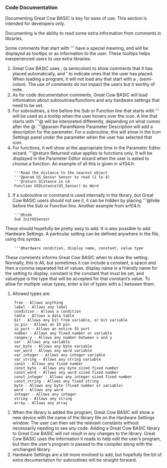 <div class="section">

<div class="titlepage">

<div>

<div>

### <span id="code_documentation"></span>Code Documentation

</div>

</div>

</div>

Documenting Great Cow BASIC is key for ease of use. This section is
intended for developers only.

Documenting is the ability to read some extra information from comments
in libraries.

Some comments that start with ''' have a special meaning, and will be
displayed as tooltips or as information to the user. These tooltips
helps inexperienced users to use extra libraries.

<div class="orderedlist">

1.  Great Cow BASIC uses ; (a semicolon) to show comments that it has
    placed automatically, and ' to indicate ones that the user has
    placed. When loading a program, it will not load any that start with
    a ; (semi-colon). The use of comments do not impact the users but it
    worthy of note.
2.  As for code documentation comments, Great Cow BASIC will load
    information about subroutines/functions and any hardware settings
    that need to be set.
3.  For subroutines, a line before the Sub or Function line that starts
    with ''' will be used as a tooltip when the user hovers over the
    icon. A line that starts with '''@ will be interpreted differently,
    depending on what comes after the @. '''@param ParamName Parameter
    Description will add a description for the parameter. For a
    subroutine, this will show in the Icon Settings panel under the
    parameter when the user has selected that icon.
4.  For functions, it will show at the appropriate time in the Parameter
    Editor wizard. '''@return Returned value applies to functions only.
    It will be displayed in the Parameter Editor wizard when the user is
    asked to choose a function. An example of all this is given in
    srf04.h:

</div>

``` screen
    '''Read the distance to the nearest object
    '''@param US_Sensor Sensor to read (1 to 4)
    '''@return Distance in cm
    Function USDistance(US_Sensor) As Word
```

<div class="orderedlist">

1.  If a subroutine or command is used internally in the library, but
    Great Cow BASIC users should not see it, it can be hidden by placing
    '''@hide before the Sub or Function line. Another example from
    srf04.h:

</div>

``` screen
    '''@hide
    Sub InitUSSensor
```

These should hopefully be pretty easy to add. It is also possible to add
Hardware Settings. A particular setting can be defined anywhere in the
file, using this syntax:

``` screen
    '''@hardware condition, display name, constant, value type
```

These comments informs Great Cow BASIC when to show the setting.
Normally, this is All, but sometimes it can include a constant, a space
and then a comma separated list of values. display name is a friendly
name for the setting to display. constant is the constant that must be
set, and valuetype is the type that will be accepted for that constant’s
value. To allow for multiple value types, enter a list of types with a
\| between them.

<div class="orderedlist">

1.  Allowed types are:

</div>

``` screen
    free - Allows anything
    label - Allows any label
    condition - Allows a condition
    table - Allows a data table
    bit - Allows any bit from variable, or bit variable
    io_pin - Allows an IO pin
    io_port - Allows an entire IO port
    number - Allows any fixed number or variable
    rangex:y - Allows any number between x and y
    var - Allows any variable
    var_byte - Allows any byte variable
    var_word - Allows any word variable
    var_integer - Allows any integer variable
    var_string - Allows any string variable
    const - Allows any fixed number
    const_byte - Allows any byte sized fixed number
    const_word - Allows any word sized fixed number
    const_integer - Allows any integer sized fixed number
    const_string - Allows any fixed string
    byte - Allows any byte (fixed number or variable)
    word - Allows any word
    integer - Allows any integer
    string - Allows any string
    array - Allows any array
```

<div class="orderedlist">

1.  When the library is added the program, Great Cow BASIC will show a
    new device with the name of the library file on the Hardware
    Settings window. The user can then set the relevant constants
    without necessarily needing to see any code. Adding a Great Cow
    BASIC library to Great Cow BASIC will not result in any changes to
    the library. Great Cow BASIC uses the information it reads to help
    edit the user’s program, but then the user’s program is passed to
    the compiler along with the unchanged library.
2.  Hardware Settings are a bit more involved to add, but hopefully the
    bit of extra documentation for subroutines will be straight forward.

</div>

</div>
